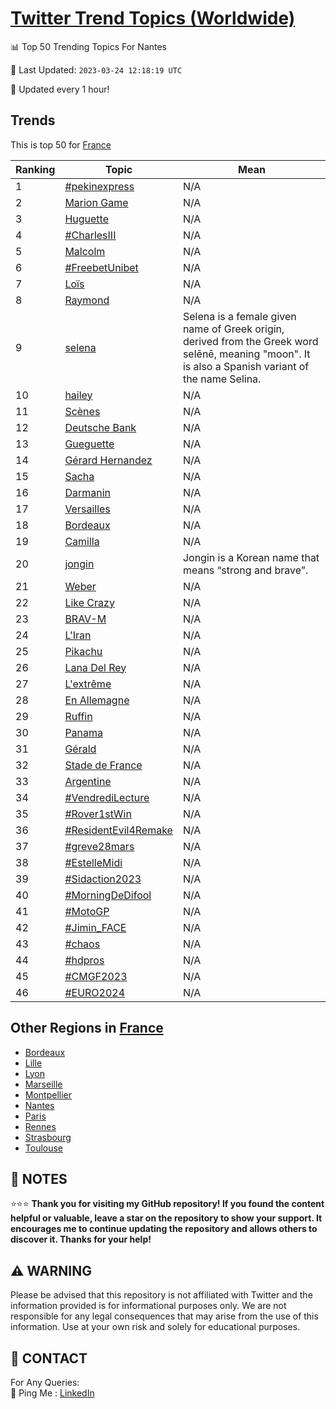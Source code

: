 [Twitter Trend Topics (Worldwide)](https://github.com/ErcinDedeoglu/Twitter-Trend-Topics)
==========


📊 Top 50 Trending Topics For Nantes

📆 Last Updated: `2023-03-24 12:18:19 UTC`

🔧 Updated every 1 hour!


## Trends

This is top 50 for [France](</France>)

| Ranking | Topic | Mean |
| ------- | ------------ | ------------ |
| 1 | [#pekinexpress](http://twitter.com/search?q=%23pekinexpress) | N/A |
| 2 | [Marion Game](http://twitter.com/search?q=Marion+Game) | N/A |
| 3 | [Huguette](http://twitter.com/search?q=Huguette) | N/A |
| 4 | [#CharlesIII](http://twitter.com/search?q=%23CharlesIII) | N/A |
| 5 | [Malcolm](http://twitter.com/search?q=Malcolm) | N/A |
| 6 | [#FreebetUnibet](http://twitter.com/search?q=%23FreebetUnibet) | N/A |
| 7 | [Loïs](http://twitter.com/search?q=Lo%c3%afs) | N/A |
| 8 | [Raymond](http://twitter.com/search?q=Raymond) | N/A |
| 9 | [selena](http://twitter.com/search?q=selena) | Selena is a female given name of Greek origin, derived from the Greek word selēnē, meaning "moon". It is also a Spanish variant of the name Selina. |
| 10 | [hailey](http://twitter.com/search?q=hailey) | N/A |
| 11 | [Scènes](http://twitter.com/search?q=Sc%c3%a8nes) | N/A |
| 12 | [Deutsche Bank](http://twitter.com/search?q=Deutsche+Bank) | N/A |
| 13 | [Gueguette](http://twitter.com/search?q=Gueguette) | N/A |
| 14 | [Gérard Hernandez](http://twitter.com/search?q=G%c3%a9rard+Hernandez) | N/A |
| 15 | [Sacha](http://twitter.com/search?q=Sacha) | N/A |
| 16 | [Darmanin](http://twitter.com/search?q=Darmanin) | N/A |
| 17 | [Versailles](http://twitter.com/search?q=Versailles) | N/A |
| 18 | [Bordeaux](http://twitter.com/search?q=Bordeaux) | N/A |
| 19 | [Camilla](http://twitter.com/search?q=Camilla) | N/A |
| 20 | [jongin](http://twitter.com/search?q=jongin) | Jongin is a Korean name that means “strong and brave”. |
| 21 | [Weber](http://twitter.com/search?q=Weber) | N/A |
| 22 | [Like Crazy](http://twitter.com/search?q=Like+Crazy) | N/A |
| 23 | [BRAV-M](http://twitter.com/search?q=BRAV-M) | N/A |
| 24 | [L'Iran](http://twitter.com/search?q=L%27Iran) | N/A |
| 25 | [Pikachu](http://twitter.com/search?q=Pikachu) | N/A |
| 26 | [Lana Del Rey](http://twitter.com/search?q=Lana+Del+Rey) | N/A |
| 27 | [L'extrême](http://twitter.com/search?q=L%27extr%c3%aame) | N/A |
| 28 | [En Allemagne](http://twitter.com/search?q=En+Allemagne) | N/A |
| 29 | [Ruffin](http://twitter.com/search?q=Ruffin) | N/A |
| 30 | [Panama](http://twitter.com/search?q=Panama) | N/A |
| 31 | [Gérald](http://twitter.com/search?q=G%c3%a9rald) | N/A |
| 32 | [Stade de France](http://twitter.com/search?q=Stade+de+France) | N/A |
| 33 | [Argentine](http://twitter.com/search?q=Argentine) | N/A |
| 34 | [#VendrediLecture](http://twitter.com/search?q=%23VendrediLecture) | N/A |
| 35 | [#Rover1stWin](http://twitter.com/search?q=%23Rover1stWin) | N/A |
| 36 | [#ResidentEvil4Remake](http://twitter.com/search?q=%23ResidentEvil4Remake) | N/A |
| 37 | [#greve28mars](http://twitter.com/search?q=%23greve28mars) | N/A |
| 38 | [#EstelleMidi](http://twitter.com/search?q=%23EstelleMidi) | N/A |
| 39 | [#Sidaction2023](http://twitter.com/search?q=%23Sidaction2023) | N/A |
| 40 | [#MorningDeDifool](http://twitter.com/search?q=%23MorningDeDifool) | N/A |
| 41 | [#MotoGP](http://twitter.com/search?q=%23MotoGP) | N/A |
| 42 | [#Jimin_FACE](http://twitter.com/search?q=%23Jimin_FACE) | N/A |
| 43 | [#chaos](http://twitter.com/search?q=%23chaos) | N/A |
| 44 | [#hdpros](http://twitter.com/search?q=%23hdpros) | N/A |
| 45 | [#CMGF2023](http://twitter.com/search?q=%23CMGF2023) | N/A |
| 46 | [#EURO2024](http://twitter.com/search?q=%23EURO2024) | N/A |



## Other Regions in [France](</France>)

* [Bordeaux](</France/Bordeaux.md>)
* [Lille](</France/Lille.md>)
* [Lyon](</France/Lyon.md>)
* [Marseille](</France/Marseille.md>)
* [Montpellier](</France/Montpellier.md>)
* [Nantes](</France/Nantes.md>)
* [Paris](</France/Paris.md>)
* [Rennes](</France/Rennes.md>)
* [Strasbourg](</France/Strasbourg.md>)
* [Toulouse](</France/Toulouse.md>)



## 📝 NOTES

⭐⭐⭐ **Thank you for visiting my GitHub repository! If you found the content helpful or valuable, leave a star on the repository to show your support. It encourages me to continue updating the repository and allows others to discover it. Thanks for your help!**


## ⚠️ WARNING

Please be advised that this repository is not affiliated with Twitter and the information provided is for informational purposes only. We are not responsible for any legal consequences that may arise from the use of this information. Use at your own risk and solely for educational purposes.


## 📨 CONTACT

 For Any Queries:  
            🏓 Ping Me : [LinkedIn](https://www.linkedin.com/in/ercindedeoglu/)
